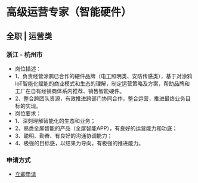 
# 高级运营专家（智能硬件）
## 全职  |  运营类
### 浙江 - 杭州市

- 岗位描述：
- 1、负责经营涂鸦已合作的硬件品牌（电工照明类、安防传感类），基于对涂鸦IoT智能化赋能的商业模式和生态的理解，制定运营策略及方案，帮助品牌和工厂在自有经销商体系内推荐、销售智能硬件。
- 2、整合跨团队资源，有效推进跨部门协同合作，整合运营，推进最终业务目标的实现。
- 岗位要求：
- 1、深刻理解智能化的生态和业务；
- 2、熟悉全屋智能的产品（全屋智能APP），有良好的运营能力和功底；
- 3、聪明、勤奋、有良好的沟通协调能力；
- 4、极强的目标感，以结果为导向，有极强的推进能力。
### 申请方式
- <a href="mailto:hr@tuya.com" title=yourName-高级运营专家（智能硬件）>立即申请</a>